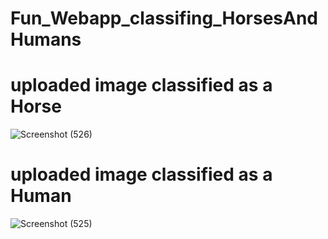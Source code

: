 # Fun_Webapp_classifing_HorsesAndHumans

# uploaded image classified as a Horse
![Screenshot (526)](https://user-images.githubusercontent.com/63925819/129844235-db432d1b-f268-4a97-a9f5-46b11abbe35e.png)

# uploaded image classified as a Human
![Screenshot (525)](https://user-images.githubusercontent.com/63925819/129844245-1f7c559d-9439-4ae4-b7b5-685078b8a468.png)
